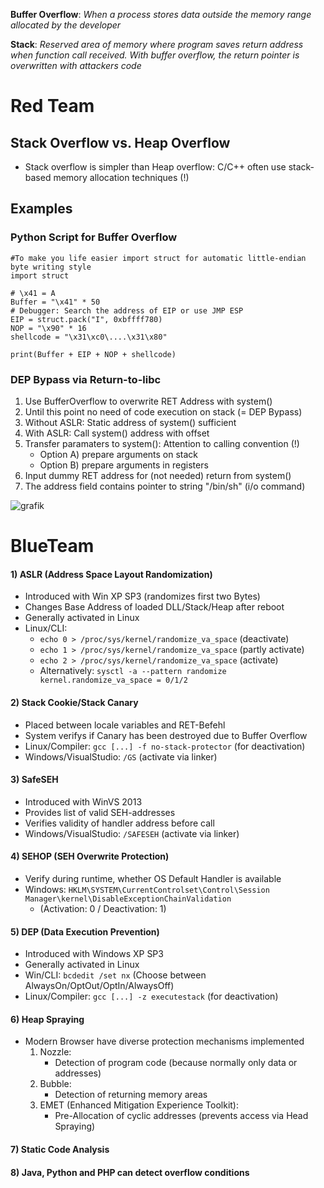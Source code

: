 **Buffer Overflow**: *When a process stores data outside the memory range allocated by the developer*

**Stack**: *Reserved area of memory where program saves return address when function call received. With buffer overflow, the return pointer is overwritten with attackers code*

# Red Team

## Stack Overflow vs. Heap Overflow
- Stack overflow is simpler than Heap overflow: C/C++ often use stack-based memory allocation techniques (!)


## Examples

### Python Script for Buffer Overflow

```
#To make you life easier import struct for automatic little-endian byte writing style
import struct

# \x41 = A
Buffer = "\x41" * 50
# Debugger: Search the address of EIP or use JMP ESP
EIP = struct.pack("I", 0xbffff780)
NOP = "\x90" * 16
shellcode = "\x31\xc0\....\x31\x80"

print(Buffer + EIP + NOP + shellcode)
```

### DEP Bypass via Return-to-libc

1. Use BufferOverflow to overwrite RET Address with system() 
2. Until this point no need of code execution on stack (= DEP Bypass)
3. Without ASLR: Static address of system() sufficient
4. With ASLR: Call system() address with offset 
5. Transfer paramaters to system(): Attention to calling convention (!)
    - Option A) prepare arguments on stack 
    - Option B) prepare arguments in registers 
6. Input dummy RET address for (not needed) return from system()
7. The address field contains pointer to string "/bin/sh" (i/o command)

![grafik](https://user-images.githubusercontent.com/84674087/132368710-d35cd92c-580f-408b-a5c1-56eb3f03d059.png)



# BlueTeam

#### 1) ASLR (Address Space Layout Randomization)
- Introduced with Win XP SP3 (randomizes first two Bytes)
- Changes Base Address of loaded DLL/Stack/Heap after reboot
- Generally activated in Linux 
- Linux/CLI:
   - `echo 0 > /proc/sys/kernel/randomize_va_space` (deactivate)
   - `echo 1 > /proc/sys/kernel/randomize_va_space` (partly activate)
   - `echo 2 > /proc/sys/kernel/randomize_va_space` (activate)
   - Alternatively: `sysctl -a --pattern randomize kernel.randomize_va_space = 0/1/2`

#### 2) Stack Cookie/Stack Canary
- Placed between locale variables and RET-Befehl 
- System verifys if Canary has been destroyed due to Buffer Overflow
- Linux/Compiler: `gcc [...] -f no-stack-protector` (for deactivation)
- Windows/VisualStudio: `/GS` (activate via linker)

#### 3) SafeSEH
- Introduced with WinVS 2013
- Provides list of valid SEH-addresses
- Verifies validity of handler address before call 
- Windows/VisualStudio: `/SAFESEH` (activate via linker)

#### 4) SEHOP (SEH Overwrite Protection)
- Verify during runtime, whether OS Default Handler is available 
- Windows: `HKLM\SYSTEM\CurrentControlset\Control\Session Manager\kernel\DisableExceptionChainValidation`
   - (Activation: 0 / Deactivation: 1)

#### 5) DEP (Data Execution Prevention)
- Introduced with Windows XP SP3
- Generally activated in Linux
- Win/CLI: `bcdedit /set nx` (Choose between AlwaysOn/OptOut/OptIn/AlwaysOff)
- Linux/Compiler: `gcc [...] -z executestack` (for deactivation)

#### 6) Heap Spraying
- Modern Browser have diverse protection mechanisms implemented 
   1. Nozzle:
      - Detection of program code (because normally only data or addresses)
   2. Bubble:
      - Detection of returning memory areas
   3. EMET (Enhanced Mitigation Experience Toolkit):
      - Pre-Allocation of cyclic addresses (prevents access via Head Spraying)

#### 7) Static Code Analysis

#### 8) Java, Python and PHP can detect overflow conditions
